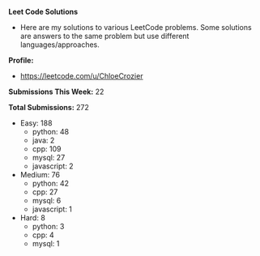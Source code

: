 **Leet Code Solutions**

- Here are my solutions to various LeetCode problems. Some solutions are answers to the same problem but use different languages/approaches.

**Profile:**

- https://leetcode.com/u/ChloeCrozier

**Submissions This Week:** 22

**Total Submissions:** 272
- Easy: 188
  - python: 48
  - java: 2
  - cpp: 109
  - mysql: 27
  - javascript: 2
- Medium: 76
  - python: 42
  - cpp: 27
  - mysql: 6
  - javascript: 1
- Hard: 8
  - python: 3
  - cpp: 4
  - mysql: 1